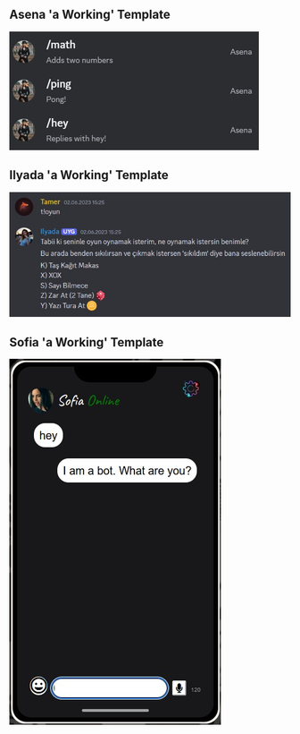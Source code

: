 
## Asena 'a Working' Template 
![Asena](asena.jpg)

## Ilyada 'a Working' Template 
![Ilyada](ilyada.jpg)

## Sofia 'a Working' Template 
![Sofia](sofia.jpg)